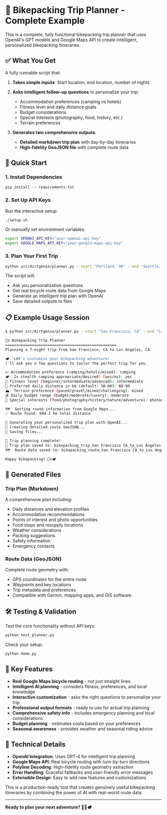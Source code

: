 # 🎯 Bikepacking Trip Planner - Complete Example

This is a complete, fully functional bikepacking trip planner that uses OpenAI's GPT models and Google Maps API to create intelligent, personalized bikepacking itineraries.

## ✅ What You Get

A fully runnable script that:

1. **Takes simple inputs**: Start location, end location, number of nights
2. **Asks intelligent follow-up questions** to personalize your trip:
   - Accommodation preferences (camping vs hotels)
   - Fitness level and daily distance goals
   - Budget considerations
   - Special interests (photography, food, history, etc.)
   - Terrain preferences

3. **Generates two comprehensive outputs**:
   - **Detailed markdown trip plan** with day-by-day itineraries
   - **High-fidelity GeoJSON file** with complete route data

## 🚀 Quick Start

### 1. Install Dependencies
```bash
pip install -r requirements.txt
```

### 2. Set Up API Keys
Run the interactive setup:
```bash
./setup.sh
```

Or manually set environment variables:
```bash
export OPENAI_API_KEY="your-openai-api-key"
export GOOGLE_MAPS_API_KEY="your-google-maps-api-key" 
```

### 3. Plan Your First Trip
```bash
python src/dirtgenie/planner.py --start "Portland, OR" --end "Seattle, WA" --nights 5
```

The script will:
- Ask you personalization questions
- Get real bicycle route data from Google Maps  
- Generate an intelligent trip plan with OpenAI
- Save detailed outputs to files

## 📋 Example Usage Session

```bash
$ python src/dirtgenie/planner.py --start "San Francisco, CA" --end "Los Angeles, CA" --nights 7

🚴‍♀️ Bikepacking Trip Planner
==================================================
Planning a 7-night trip from San Francisco, CA to Los Angeles, CA

🏕️  Let's customize your bikepacking adventure!
I'll ask you a few questions to tailor the perfect trip for you.

💤 Accommodation preference (camping/hotels/mixed): camping
🏕️  Is stealth camping appropriate/desired? (yes/no): yes
💪 Fitness level (beginner/intermediate/advanced): intermediate
🚴 Preferred daily distance in km (default: 50-80): 60-90
🏔️  Terrain preference (paved/gravel/mixed/challenging): mixed
💰 Daily budget range (budget/moderate/luxury): moderate
🎯 Special interests (food/photography/history/nature/adventure): photography,food,nature

🗺️  Getting route information from Google Maps...
✅ Route found: 684.2 km total distance

🤖 Generating your personalized trip plan with OpenAI...
📍 Creating detailed route GeoJSON...
💾 Saving files...

🎉 Trip planning complete!
📄 Trip plan saved to: bikepacking_trip_San Francisco CA_to_Los Angeles CA_20250606_140230.md
🗺️  Route data saved to: bikepacking_route_San Francisco CA_to_Los Angeles CA_20250606_140230.geojson

Happy bikepacking! 🚴‍♀️🏕️
```

## 📁 Generated Files

### Trip Plan (Markdown)
A comprehensive plan including:
- Daily distances and elevation profiles
- Accommodation recommendations
- Points of interest and photo opportunities  
- Food stops and resupply locations
- Weather considerations
- Packing suggestions
- Safety information
- Emergency contacts

### Route Data (GeoJSON)
Complete route geometry with:
- GPS coordinates for the entire route
- Waypoints and key locations
- Trip metadata and preferences
- Compatible with Garmin, mapping apps, and GIS software

## 🛠️ Testing & Validation

Test the core functionality without API keys:
```bash
python test_planner.py
```

Check your setup:
```bash
python demo.py
```

## 🌟 Key Features

- **Real Google Maps bicycle routing** - not just straight lines
- **Intelligent AI planning** - considers fitness, preferences, and local knowledge
- **Interactive customization** - asks the right questions to personalize your trip
- **Professional output formats** - ready to use for actual trip planning
- **Comprehensive safety info** - includes emergency planning and local considerations
- **Budget planning** - estimates costs based on your preferences
- **Seasonal awareness** - provides weather and seasonal riding advice

## 🔧 Technical Details

- **OpenAI Integration**: Uses GPT-4 for intelligent trip planning
- **Google Maps API**: Real bicycle routing with turn-by-turn directions
- **Polyline Decoding**: High-fidelity route geometry extraction
- **Error Handling**: Graceful fallbacks and user-friendly error messages
- **Extensible Design**: Easy to add new features and customizations

This is a production-ready tool that creates genuinely useful bikepacking itineraries by combining the power of AI with real-world route data.

---

**Ready to plan your next adventure? 🚴‍♀️🏕️**
